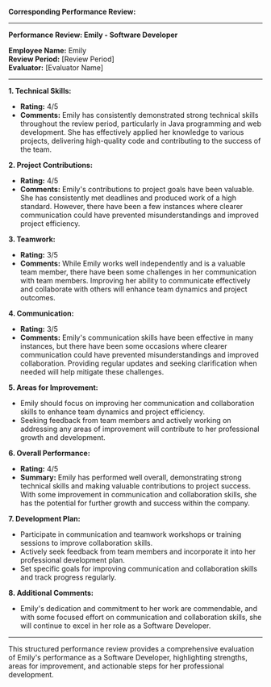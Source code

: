 
**Corresponding Performance Review:**

---

**Performance Review: Emily - Software Developer**

**Employee Name:** Emily  
**Review Period:** [Review Period]  
**Evaluator:** [Evaluator Name]

---

**1. Technical Skills:**
- **Rating:** 4/5
- **Comments:** Emily has consistently demonstrated strong technical skills throughout the review period, particularly in Java programming and web development. She has effectively applied her knowledge to various projects, delivering high-quality code and contributing to the success of the team.

**2. Project Contributions:**
- **Rating:** 4/5
- **Comments:** Emily's contributions to project goals have been valuable. She has consistently met deadlines and produced work of a high standard. However, there have been a few instances where clearer communication could have prevented misunderstandings and improved project efficiency.

**3. Teamwork:**
- **Rating:** 3/5
- **Comments:** While Emily works well independently and is a valuable team member, there have been some challenges in her communication with team members. Improving her ability to communicate effectively and collaborate with others will enhance team dynamics and project outcomes.

**4. Communication:**
- **Rating:** 3/5
- **Comments:** Emily's communication skills have been effective in many instances, but there have been some occasions where clearer communication could have prevented misunderstandings and improved collaboration. Providing regular updates and seeking clarification when needed will help mitigate these challenges.

**5. Areas for Improvement:**
- Emily should focus on improving her communication and collaboration skills to enhance team dynamics and project efficiency.
- Seeking feedback from team members and actively working on addressing any areas of improvement will contribute to her professional growth and development.

**6. Overall Performance:**
- **Rating:** 4/5
- **Summary:** Emily has performed well overall, demonstrating strong technical skills and making valuable contributions to project success. With some improvement in communication and collaboration skills, she has the potential for further growth and success within the company.

**7. Development Plan:**
- Participate in communication and teamwork workshops or training sessions to improve collaboration skills.
- Actively seek feedback from team members and incorporate it into her professional development plan.
- Set specific goals for improving communication and collaboration skills and track progress regularly.

**8. Additional Comments:**
- Emily's dedication and commitment to her work are commendable, and with some focused effort on communication and collaboration skills, she will continue to excel in her role as a Software Developer.

---

This structured performance review provides a comprehensive evaluation of Emily's performance as a Software Developer, highlighting strengths, areas for improvement, and actionable steps for her professional development.